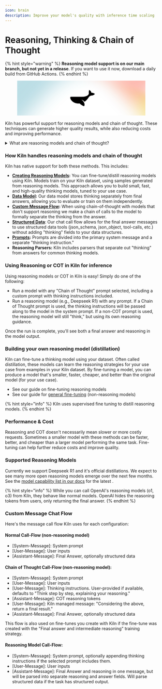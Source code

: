 ```yaml
---
icon: brain
description: Improve your model's quality with inference time scaling
---
```


# Reasoning, Thinking & Chain of Thought

{% hint style="warning" %}
**Reasoning model support is on our main branch, but not yet in a release**. If you want to use it now, download a daily build from GitHub Actions.
{% endhint %}

<figure><img src="../.gitbook/assets/reasoning (1).png" alt=""><figcaption></figcaption></figure>

Kiln has powerful support for reasoning models and chain of thought. These techniques can generate higher quality results, while also reducing costs and improving performance.

<details>

<summary>What are reasoning models and chain of thought?</summary>

Reasoning models and chain of thought (COT) are methods that give models time to "think" before giving a final answer. Their "thinking" takes the form of discussing the request and possible answers in a stream of generated tokens. These additional tokens allow for more complex reasoning, step-by-step thinking, and have been shown to improve the quality of results.&#x20;

These approaches are also known as "inference time scaling," where models improve from spending more compute power at inference time — as opposed to improving by spending more compute at training time.

While similar in some ways, the methods have some differences:

* **Chain of thought** is a method that's been around for a few years, and simply involves asking the model to think before giving an answer. This can be as simple as appending "Think step by step" to your prompt or adding detailed instructions for what the model should "think" about before giving its final answer.
* **Reasoning/thinking models** like Deepseek R1 or OpenAI's O3 are a newer form of inference time compute, where the model itself was trained to develop powerful reasoning skills. These models are trained with reinforcement learning, where the model is rewarded for being correct and penalized when incorrect. This training system uses deep learning to help models develop reasoning skills across a range of domains.

While reasoning models are generally more powerful than chain of thought, it's often worth testing both approaches for your use case. Thinking models strive to reason about everything effectively, but a well-crafted chain of thought prompt from a human expert can often outperform them when developing use-case-specific models/APIs.&#x20;

</details>

### How Kiln handles reasoning models and chain of thought

Kiln has native support for both these methods. This includes:

* [**Creating Reasoning Models**](reasoning-thinking-and-chain-of-thought.md#building-your-own-reasoning-model-distillation)**:** You can fine-tune/distill reasoning models using Kiln. Models train on your Kiln dataset, using samples generated from reasoning models. This approach allows you to build small, fast, and high-quality thinking models, tuned to your use case.
* [**Data Model**](kiln-datamodel.md)**:** Our data model stores thinking separately from final answers, allowing you to evaluate or train on them independently.
* [**Custom Message Flow**](reasoning-thinking-and-chain-of-thought.md#custom-message-chat-flow)**:** When using chain-of-thought with models that don't support reasoning we make a chain of calls to the model to formally separate the thinking from the answer.
* [**Structured Data**](structured-data-json.md): Our chat call flow allows for the final answer messages to use structured data tools (json\_schema, json\_object, tool-calls, etc.) without adding "thinking" fields to your data structures.
* [**Prompts**](prompts.md)**:** Prompts are divided into the primary system message and a separate "thinking instruction."
* **Reasoning Parsers:** Kiln includes parsers that separate out "thinking" from answers for common thinking models.

### Using Reasoning or COT in Kiln for inference

Using reasoning models or COT in Kiln is easy! Simply do one of the following:

* Run a model with any "Chain of Thought" prompt selected, including a custom prompt with thinking instructions included.
* Run a reasoning model (e.g., Deepseek R1) with any prompt. If a Chain of Thought prompt is used, the thinking instructions will be passed along to the model in the system prompt. If a non-COT prompt is used, the reasoning model will still "think," but using its own reasoning guidance.

Once the run is complete, you'll see both a final answer and reasoning in the model output.

### Building your own reasoning model (distillation)

Kiln can fine-tune a thinking model using your dataset. Often called distillation, these models can learn the reasoning strategies for your use case from examples in your Kiln dataset. By fine-tuning a model, you can produce a model that's smaller, faster, cheaper, and better than the original model (for your use case).

* See our guide on fine-tuning reasoning models
* See our guide for [general fine-tuning](fine-tuning-guide.md) (non-reasoning models)

{% hint style="info" %}
Kiln uses supervised fine tuning to distill reasoning models.
{% endhint %}

### Performance & Cost

Reasoning and COT doesn't necessarily mean slower or more costly requests. Sometimes a smaller model with these methods can be faster, better, and cheaper than a larger model performing the same task. Fine-tuning can help further reduce costs and improve quality.

### Supported Reasoning Models

Currently we support Deepseek R1 and it's official distillations. We expect to see many more open reasoning models emerge over the next few months. See the [model capability list in our docs](models-and-ai-providers.md#included-models-recommended) for the latest .

{% hint style="info" %}
While you can call OpenAI's reasoning models (o1, o3) from Kiln, they behave like normal models. OpenAI hides the reasoning tokens from users, only returning the final answer.
{% endhint %}

### Custom Message Chat Flow

Here's the message call flow Kiln uses for each configuration:

#### Normal Call-Flow (non-reasoning model)

* \[System-Message]: System prompt
* \[User-Message]: User inputs
* \[Assistant-Message]: Final Answer, optionally structured data

#### Chain of Thought Call-Flow (non-reasoning model):

* \[System-Message]: System prompt
* \[User-Message]: User inputs
* \[User-Message]: Thinking instructions. User-provided if available, defaults to "Think step by step, explaining your reasoning."
* \[Assistant-Message]: COT reasoning tokens
* \[User-Message]: Kiln managed message: "Considering the above, return a final result."
* \[Assistant-Message]: Final Answer, optionally structured data

This flow is also used on fine-tunes you create with Kiln if the fine-tune was created with the "Final answer and intermediate reasoning" training strategy.

#### Reasoning Model Call-Flow:

* \[System-Message]: System prompt, optionally appending thinking instructions if the selected prompt includes them.
* \[User-Message]: User inputs
* \[Assistant-Message]: Final Answer and reasoning in one message, but will be parsed into separate reasoning and answer fields. Will parse structured data if the task has structured output.
